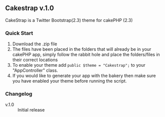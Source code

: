 <h2>Cakestrap v.1.0</h2>

CakeStrap is a Twitter Bootstrap(2.3) theme for cakePHP (2.3)

<h3>Quick Start</h3>

<ol>
  <li>Download the .zip file</li>
  <li>The files have been placed in the folders that will already be in your cakePHP app, simply follow the rabbit hole and place the folders/files in their correct locations</li>
  <li>To enable your theme add <code>public $theme = "Cakestrap";</code> to your "AppController" class.</li>
  <li>If you would like to generate your app with the bakery then make sure you have enabled your theme before running the script.</li>
</ol>

<h3>Changelog</h3>

<dl>
  <dt>v.1.0</dt>
  <dd>Initial release</dd>
</dl>
